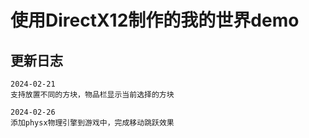 # 使用DirectX12制作的我的世界demo

## 更新日志
```
2024-02-21
支持放置不同的方块，物品栏显示当前选择的方块

2024-02-26
添加physx物理引擎到游戏中，完成移动跳跃效果
```
